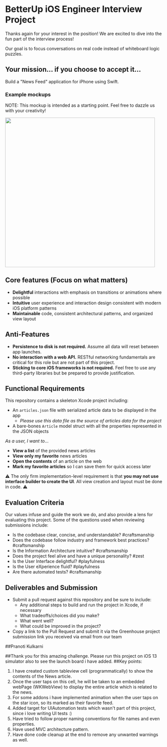 # BetterUp iOS Engineer Interview Project

Thanks again for your interest in the position!  We are excited to dive into the fun part of the interview process!

Our goal is to focus conversations on real code instead of whiteboard logic puzzles.


## Your mission... if you choose to accept it...

Build a "News Feed" application for iPhone using Swift.

### Example mockups

NOTE: This mockup is intended as a starting point. Feel free to dazzle us with your creativity!

<img src="https://github.com/betterup/betterup-interview-ios/raw/master/doc/mock1.png?raw=true" height="480" />

## Core features (Focus on what matters)

- **Delightful** interactions with emphasis on transitions or animations where possible
- **Intuitive** user experience and interaction design consistent with modern iOS platform patterns
- **Maintainable** code, consistent architectural patterns, and organized view layout

## Anti-Features

- **Persistence to disk is not required.** Assume all data will reset between app launches.
- **No interaction with a web API.** RESTful networking fundamentals are critical for this role but are not part of this project.
- **Sticking to core iOS frameworks is not required.** Feel free to use any third-party libraries but be prepared to provide justification.

## Functional Requirements

This repository contains a skeleton Xcode project including:

- An `articles.json` file with serialized article data to be displayed in the app
    - _Please use this data file as the source of articles data for the project_
- A bare-bones `Article` model struct with all the properties represented in the JSON objects

_As a user, I want to_...

- **View a list** of the provided news articles
- **View only my favorite** news articles
- **Open the contents** of an article on the web
- **Mark my favorite articles** so I can save them for quick access later

⚠️ The only firm implementation-level requirement is that **you may not use interface builder to create the UI**. All view creation and layout must be done in code. ⚠️

## Evaluation Criteria

Our values infuse and guide the work we do, and also provide a lens for evaluating this project.
Some of the questions used when reviewing submissions include:

- Is the codebase clear, concise, and understandable? #craftsmanship
- Does the codebase follow industry and framework best practices? #craftsmanship
- Is the Information Architecture intuitive? #craftsmanship
- Does the project feel alive and have a unique personality? #zest
- Is the User Interface delightful? #playfulness
- Is the User eXperience fluid? #playfulness
- Are there automated tests? #craftsmanship

## Deliverables and Submission

- Submit a pull request against this repository and be sure to include:
  * Any additional steps to build and run the project in Xcode, if necessary
  * What tradeoffs/choices did you make?
  * What went well?
  * What could be improved in the project?
- Copy a link to the Pull Request and submit it via the Greenhouse project submission link you received via email from our team


##Pranoti Kulkarni

##Thank you for this amazing challenge. Please run this project on iOS 13 simulator also to see the launch board i have added.
##Key points:
1) I have created custom tableview cell (programmatically) to show the contents of the News article.
2) Once the user taps on this cell, he will be taken to an embedded webPage (WKWebView) to display the entire article which is related to the news.
3) For some addons i have implemented animation when the user taps on the star icon, so its marked as their favorite feed.
4) Added target for UIAutomation tests which wasn't part of this project, since i love writing UI tests :)
5) Have tried to follow proper naming conventions for file names and even properties.
6) Have used MVC architecture pattern. 
7) Have done code cleanup at the end to remove any unwanted warnings as well.

